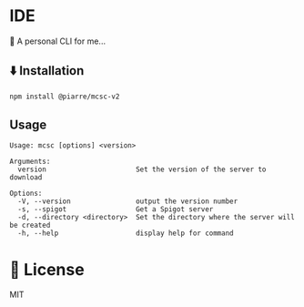 # IDE

🚀 A personal CLI for me...

## ⬇️ Installation

```bash
npm install @piarre/mcsc-v2
```

## Usage 
```
Usage: mcsc [options] <version>

Arguments:
  version                      Set the version of the server to download

Options:
  -V, --version                output the version number
  -s, --spigot                 Get a Spigot server
  -d, --directory <directory>  Set the directory where the server will be created
  -h, --help                   display help for command
```
# 🔐 License

MIT
